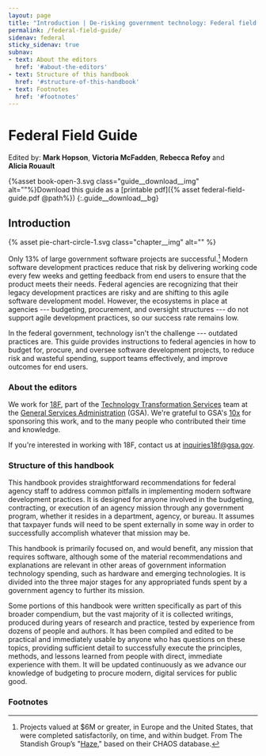 ```yaml
---
layout: page
title: "Introduction | De-risking government technology: Federal field guide | 18F"
permalink: /federal-field-guide/
sidenav: federal
sticky_sidenav: true
subnav:
- text: About the editors
  href: '#about-the-editors'
- text: Structure of this handbook
  href: '#structure-of-this-handbook'
- text: Footnotes
  href: '#footnotes'
---
```

# Federal Field Guide
Edited by: **Mark Hopson**, **Victoria McFadden**, **Rebecca Refoy** and **Alicia&nbsp;Rouault**

{%asset book-open-3.svg class="guide__download__img" alt=""%}Download this guide as a [printable pdf]({% asset federal-field-guide.pdf @path%})
{:.guide__download__bg}

## Introduction
<div markdown="1" class="chapter__img-container">
{% asset pie-chart-circle-1.svg class="chapter__img" alt="" %}
</div>

Only 13% of large government software projects are successful.[^successful] Modern software development practices reduce that risk by delivering working code every few weeks and getting feedback from end users to ensure that the product meets their needs. Federal agencies are recognizing that their legacy development practices are risky and are shifting to this agile software development model. However, the ecosystems in place at agencies --- budgeting, procurement, and oversight structures --- do not support agile development practices, so our success rate remains low. 

In the federal government, technology isn't the challenge --- outdated practices are. This guide provides instructions to federal agencies in how to budget for, procure, and oversee software development projects, to reduce risk and wasteful spending, support teams effectively, and improve outcomes for end users. 

### About the editors

We work for [18F](https://18f.gov/), part of the [Technology Transformation Services](https://www.gsa.gov/about-us/organization/federal-acquisition-service/technology-transformation-services) team at the [General Services Administration](https://www.gsa.gov/) (GSA). We're grateful to GSA's [10x](https://10x.gsa.gov/) for sponsoring this work, and to the many people who contributed their time and knowledge.

If you're interested in working with 18F, contact us at <inquiries18f@gsa.gov>.

### Structure of this handbook

This handbook provides straightforward recommendations for federal agency staff to address common pitfalls in implementing modern software development practices. It is designed for anyone involved in the budgeting, contracting, or execution of an agency mission through any government program, whether it resides in a department, agency, or bureau. It assumes that taxpayer funds will need to be spent externally in some way in order to successfully accomplish whatever that mission may be.

This handbook is primarily focused on, and would benefit, any mission that requires software, although some of the material recommendations and explanations are relevant in other areas of government information technology spending, such as hardware and emerging technologies. It is divided into the three major stages for any appropriated funds spent by a government agency to further its mission.

Some portions of this handbook were written specifically as part of this broader compendium, but the vast majority of it is collected writings, produced during years of research and practice, tested by experience from dozens of people and authors. It has been compiled and edited to be practical and immediately usable by anyone who has questions on these topics, providing sufficient detail to successfully execute the principles, methods, and lessons learned from people with direct, immediate experience with them. It will be updated continuously as we advance our knowledge of budgeting to procure modern, digital services for public good.

### Footnotes
[^successful]: Projects valued at $6M or greater, in Europe and the United States, that were completed satisfactorily, on time, and within budget. From The Standish Group’s "<a href="https://www.standishgroup.com/sample_research_files/Haze4.pdf">Haze</a>," based on their CHAOS database.

